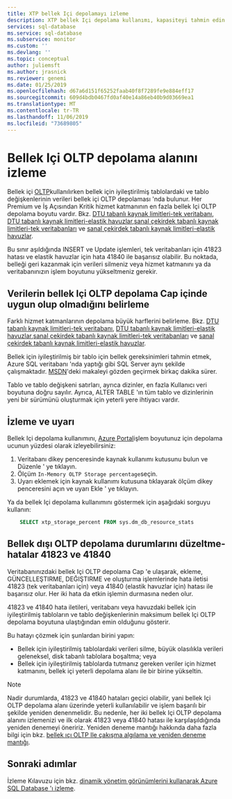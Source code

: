 ```yaml
---
title: XTP bellek Içi depolamayı izleme
description: XTP bellek Içi depolama kullanımı, kapasiteyi tahmin edin ve izleyin. Kapasite çözme hatası 41823
services: sql-database
ms.service: sql-database
ms.subservice: monitor
ms.custom: ''
ms.devlang: ''
ms.topic: conceptual
author: juliemsft
ms.author: jrasnick
ms.reviewer: genemi
ms.date: 01/25/2019
ms.openlocfilehash: d67a6d151f65252faab40f8f7289fe9e884eff17
ms.sourcegitcommit: 609d4bdb0467fd0af40e14a86eb40b9d03669ea1
ms.translationtype: MT
ms.contentlocale: tr-TR
ms.lasthandoff: 11/06/2019
ms.locfileid: "73689805"
---
```

# <a name="monitor-in-memory-oltp-storage"></a>Bellek Içi OLTP depolama alanını izleme

Bellek içi [OLTP](sql-database-in-memory.md)kullanılırken bellek için iyileştirilmiş tablolardaki ve tablo değişkenlerinin verileri bellek içi OLTP depolaması 'nda bulunur. Her Premium ve İş Açısından Kritik hizmet katmanının en fazla bellek Içi OLTP depolama boyutu vardır. Bkz. [DTU tabanlı kaynak limitleri-tek veritabanı](sql-database-dtu-resource-limits-single-databases.md), [DTU tabanlı kaynak limitleri-elastik havuzlar](sql-database-dtu-resource-limits-elastic-pools.md),[sanal çekirdek tabanlı kaynak limitleri-tek veritabanları](sql-database-vcore-resource-limits-single-databases.md) ve [sanal çekirdek tabanlı kaynak limitleri-elastik havuzlar](sql-database-vcore-resource-limits-elastic-pools.md).

Bu sınır aşıldığında INSERT ve Update işlemleri, tek veritabanları için 41823 hatası ve elastik havuzlar için hata 41840 ile başarısız olabilir. Bu noktada, belleği geri kazanmak için verileri silmeniz veya hizmet katmanını ya da veritabanınızın işlem boyutunu yükseltmeniz gerekir.

## <a name="determine-whether-data-fits-within-the-in-memory-oltp-storage-cap"></a>Verilerin bellek Içi OLTP depolama Cap içinde uygun olup olmadığını belirleme

Farklı hizmet katmanlarının depolama büyük harflerini belirleme. Bkz. [DTU tabanlı kaynak limitleri-tek veritabanı](sql-database-dtu-resource-limits-single-databases.md), [DTU tabanlı kaynak limitleri-elastik havuzlar](sql-database-dtu-resource-limits-elastic-pools.md),[sanal çekirdek tabanlı kaynak limitleri-tek veritabanları](sql-database-vcore-resource-limits-single-databases.md) ve [sanal çekirdek tabanlı kaynak limitleri-elastik havuzlar](sql-database-vcore-resource-limits-elastic-pools.md).

Bellek için iyileştirilmiş bir tablo için bellek gereksinimleri tahmin etmek, Azure SQL veritabanı 'nda yaptığı gibi SQL Server aynı şekilde çalışmaktadır. [MSDN](https://msdn.microsoft.com/library/dn282389.aspx)'deki makaleyi gözden geçirmek birkaç dakika sürer.

Tablo ve tablo değişkeni satırları, ayrıca dizinler, en fazla Kullanıcı veri boyutuna doğru sayılır. Ayrıca, ALTER TABLE 'ın tüm tablo ve dizinlerinin yeni bir sürümünü oluşturmak için yeterli yere ihtiyacı vardır.

## <a name="monitoring-and-alerting"></a>İzleme ve uyarı
Bellek Içi depolama kullanımını, [Azure Portal](https://portal.azure.com/)işlem boyutunuz için depolama ucunun yüzdesi olarak izleyebilirsiniz: 

1. Veritabanı dikey penceresinde kaynak kullanımı kutusunu bulun ve Düzenle ' ye tıklayın.
2. Ölçüm `In-Memory OLTP Storage percentage`seçin.
3. Uyarı eklemek için kaynak kullanımı kutusuna tıklayarak ölçüm dikey penceresini açın ve uyarı Ekle ' ye tıklayın.

Ya da bellek Içi depolama kullanımını göstermek için aşağıdaki sorguyu kullanın:

```sql
    SELECT xtp_storage_percent FROM sys.dm_db_resource_stats
```

## <a name="correct-out-of-in-memory-oltp-storage-situations---errors-41823-and-41840"></a>Bellek dışı OLTP depolama durumlarını düzeltme-hatalar 41823 ve 41840

Veritabanınızdaki bellek Içi OLTP depolama Cap 'e ulaşarak, ekleme, GÜNCELLEŞTIRME, DEĞIŞTIRME ve oluşturma işlemlerinde hata iletisi 41823 (tek veritabanları için) veya 41840 (elastik havuzlar için) hatası ile başarısız olur. Her iki hata da etkin işlemin durmasına neden olur.

41823 ve 41840 hata iletileri, veritabanı veya havuzdaki bellek için iyileştirilmiş tabloların ve tablo değişkenlerinin maksimum bellek Içi OLTP depolama boyutuna ulaştığından emin olduğunu gösterir.

Bu hatayı çözmek için şunlardan birini yapın:

* Bellek için iyileştirilmiş tablolardaki verileri silme, büyük olasılıkla verileri geleneksel, disk tabanlı tablolara boşaltma; veya
* Bellek için iyileştirilmiş tablolarda tutmanız gereken veriler için hizmet katmanını, bellek içi yeterli depolama alanı ile bir birine yükseltin.

> [!NOTE] 
> Nadir durumlarda, 41823 ve 41840 hataları geçici olabilir, yani bellek Içi OLTP depolama alanı üzerinde yeterli kullanılabilir ve işlem başarılı bir şekilde yeniden denenmelidir. Bu nedenle, her iki bellek Içi OLTP depolama alanını izlemenizi ve ilk olarak 41823 veya 41840 hatası ile karşılaşıldığında yeniden denemeyi öneririz. Yeniden deneme mantığı hakkında daha fazla bilgi için bkz. [bellek ıçı OLTP Ile çakışma algılama ve yeniden deneme mantığı](https://docs.microsoft.com/sql/relational-databases/In-memory-oltp/transactions-with-memory-optimized-tables#conflict-detection-and-retry-logic).

## <a name="next-steps"></a>Sonraki adımlar
İzleme Kılavuzu için bkz. [dinamik yönetim görünümlerini kullanarak Azure SQL Database 'ı izleme](sql-database-monitoring-with-dmvs.md).
